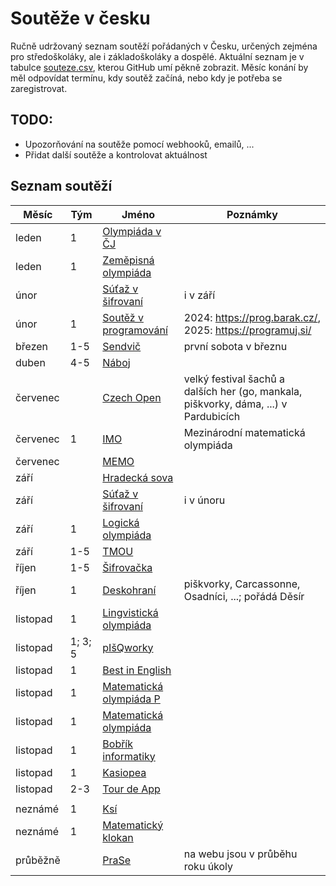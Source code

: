 # Soutěže v česku
Ručně udržovaný seznam soutěží pořádaných v Česku, určených zejména pro středoškoláky, ale i základoškoláky a dospělé. Aktuální seznam je v tabulce [souteze.csv](souteze.csv), kterou GitHub umí pěkně zobrazit. Měsíc konání by měl odpovídat termínu, kdy soutěž začíná, nebo kdy je potřeba se zaregistrovat.
## TODO:
- Upozorňování na soutěže pomocí webhooků, emailů, ...
- Přidat další soutěže a kontrolovat aktuálnost
## Seznam soutěží
|Měsíc|Tým|Jméno|Poznámky|
|---|---|---|---|
|leden|1|[Olympiáda v ČJ]()||
|leden|1|[Zeměpisná olympiáda](https://www.zemepisnaolympiada.cz/)||
|únor||[Súťaž v šifrovaní](https://susi.trojsten.sk/)|i v září|
|únor|1|[Soutěž v programování](https://talentovani.cz/souteze/soutez-v-programovani)|2024: https://prog.barak.cz/, 2025: https://programuj.si/|
|březen|1-5|[Sendvič](https://www.hrasendvic.cz/)|první sobota v březnu|
|duben|4-5|[Náboj](https://math.naboj.org/cz/cs/)||
|červenec||[Czech Open](https://www.czechopen.net/)|velký festival šachů a dalších her (go, mankala, piškvorky, dáma, ...) v Pardubicích|
|červenec|1|[IMO](https://www.imo-official.org/)|Mezinárodní matematická olympiáda|
|červenec||[MEMO](https://memo-official.org/MEMO/)||
|září||[Hradecká sova](https://hksova2.gipix.net/)||
|září||[Súťaž v šifrovaní](https://susi.trojsten.sk/)|i v únoru|
|září|1|[Logická olympiáda](https://logickaolympiada.cz/)||
|září|1-5|[TMOU](https://www.tmou.cz/)||
|říjen|1-5|[Šifrovačka](https://beneficni.sifrovacky.cz/)||
|říjen|1|[Deskohraní](http://deskohrani.cz/)|piškvorky, Carcassonne, Osadníci, ...; pořádá Děsír|
|listopad|1|[Lingvistická olympiáda](https://www.lingol.cz/)||
|listopad|1; 3; 5|[pIšQworky](https://pisqworky.cz/)||
|listopad|1|[Best in English](https://bestinenglish.org/)||
|listopad|1|[Matematická olympiáda P](https://mo.mff.cuni.cz/p/)||
|listopad|1|[Matematická olympiáda](https://www.matematickaolympiada.cz/mo-pro-ss/)||
|listopad|1|[Bobřík informatiky](https://www.ibobr.cz/)||
|listopad|1|[Kasiopea](https://kasiopea.matfyz.cz/)||
|listopad|2-3|[Tour de App](https://tourdeapp.cz/,)||
|||[]()||
|neznámé|1|[Ksí](https://ksi.fi.muni.cz/)||
|neznámé|1|[Matematický klokan](http://www.matematickyklokan.net)||
|průběžně||[PraSe](https://prase.cz/commentary/aktualni.php)|na webu jsou v průběhu roku úkoly|
